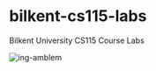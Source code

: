 # bilkent-cs115-labs
 Bilkent University CS115 Course Labs 

![ing-amblem](https://github.com/tarhanefe/bilkent-cs115-labs/assets/73281981/c2b3e993-0a1c-4a88-8c99-b82ccf09a4c8)
